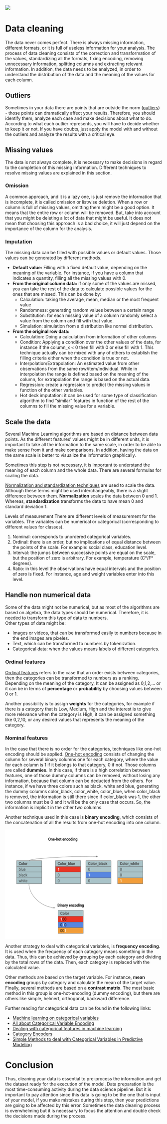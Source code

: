 ![](https://images.unsplash.com/photo-1527515637462-cff94eecc1ac?ixlib=rb-1.2.1&ixid=eyJhcHBfaWQiOjEyMDd9&auto=format&fit=crop&w=1267&q=80)

# Data cleaning

The data never comes perfect. There is always missing information, different formats, or it is full of useless information for your analysis. The process of data cleaning consists of the correction and transformation of the values, standardizing all the formats, fixing encoding, removing unnecessary information, splitting columns and extracting relevant information. In addition, the data needs to be analyzed, in order to understand the distribution of the data and the meaning of the values for each column. 

## Outliers 

Sometimes in your data there are points that are outside the norm ([outliers](https://towardsdatascience.com/a-brief-overview-of-outlier-detection-techniques-1e0b2c19e561)) - those points can dramatically affect your results. Therefore, you should identify them, analyze each case and make decisions about what to do. According to what each outlier represents, you will have to decide whether to keep it or not. If you have doubts, just apply the model with and without the outliers and analyze the results with a critical eye. 

## Missing values
The data is not always complete, it is necessary to make decisions in regard to the completion of this missing information. Different techniques to resolve missing values are explained in this section. 

### Omission
A common approach, and it is a lazy one, is just remove the information that is incomplete, it is called omission or listwise deletion. When a row or column is full of missing values, omitting them might be a good option. It means that the entire row or column will be removed. But, take into account that you might be deleting a lot of data that might be useful. It does not mean that choosing this approach is a bad choice, it will just depend on the importance of the column for the analysis.

### Imputation
The missing data can be filled with possible values or default values. Those values can be generated by different methods. 

- **Default value:** Filling with a fixed default value, depending on the meaning of the variable. For instance, if you have a column that indicates a quantity, filling all the missing values with 0. 
- **From the original column data:** if only some of the values are missed, you can take the rest of the data to calculate possible values for the ones that are missed. This can be done by:
	- Calculation: taking the average, mean, median or the most frequent value
	- Randomness: generating random values between a certain range
	- Substitution: for each missing value of a column randomly select a value from the column and fill with that value.
	- Simulation:  simulation from a distribution like normal distribution. 
- **From the original row data:**
	- Calculation: Doing a calculation from information of other columns
	- Condition: Applying a condition over the other values of the data, for instance if the column_x < 0 then fill with 0 or else fill with 1. This technique actually can be mixed with any of others to establish the filling criteria either when the condition is true or not. 
	- Interpolation/Extrapolation: An estimated value from other observations from the same row/item/individual. While in interpolation the range is defined based on the meaning of the column, for extrapolation the range is based on the actual data.
	- Regression: create a regression to predict the missing values in function of the other variables.  
	- Hot deck imputation: it can be used for some type of classification algorithm to find “similar” features in function of the rest of the columns to fill the missing value for a variable.

## Scale the data
Several Machine Learning algorithms are based on distance between data points. As the different features’ values might be in different units, it is important to take all the information to the same scale, in order to be able to make sense from it and make comparisons. In addition, having the data on the same scale is better to visualize the information graphically. 

Sometimes this step is not necessary, it is important to understand the meaning of each column and the whole data. There are several formulas for scaling the data.
 
[Normalization and standardization techniques](https://towardsdatascience.com/normalization-vs-standardization-quantitative-analysis-a91e8a79cebf) are used to scale the data. Although these terms might be used interchangeably, there is a slight difference between them. **Normalization** scales the data between 0 and 1. Whereas, **standardization** transforms the data to have mean 0 and standard deviation 1. 

Levels of measurement
There are different levels of measurement for the variables. The variables can be numerical or categorical (corresponding to different values for classes).   

1. Nominal: corresponds to unordered categorical variables.  
2. Ordinal: there is an order, but no implications of equal distance between the points of the scale. For example: social class, education level.    
3. Interval: the jumps between successive points are equal on the scale, but the position of zero is arbitrary. For example, temperature (C°/F° degrees).   
4. Ratio: in this level the observations have equal intervals and the position of zero is fixed. For instance, age and weight variables enter into this level.   

## Handle non numerical data 
Some of the data might not be numerical, but as most of the algorithms are based on algebra, the data types should be numerical. Therefore, it is needed to transform this type of data to numbers.  
Other types of data might be:     

- Images or videos, that can be transformed easily to numbers because in the end images are pixeles.      
- Text, which can be transformed to numbers by tokenization.     
- Categorical data: when the values means labels of different categories.   


### Ordinal features

[Ordinal features](https://towardsdatascience.com/understanding-feature-engineering-part-2-categorical-data-f54324193e63) refers to the case that an order exists between categories, then the categories can be transformed to numbers as a ranking. Depending on the meaning of the category, It can be assigned as 0,1,2,... or it can be in terms of **percentage** or **probability** by choosing values between 0 or 1. 

Another possibility is to assign **weights** for the categories, for example if there is a category that is Low, Medium, High and the interest is to give more relevance when the category is High, it can be assigned something like 0,2,10, or any desired values that represents the meaning of the category. 

### Nominal features
In the case that there is no order for the categories, techniques like one-hot encoding should be applied. [One-hot encoding](https://towardsdatascience.com/understanding-feature-engineering-part-2-categorical-data-f54324193e63) consists of changing the column for several binary columns one for each category, where the value for each column is 1 if it belongs to that category, 0 if not. Those columns are called **dummies**. In this case, if there is a high correlation between features, one of those dummy columns can be removed, without losing any information, because that column can be deducted from the others. For instance, if we have three colors such as black, white and blue, generating the dummy columns color_black, color_white, color_blue, when color_black is removed, the information is still there since if color_black was 1, the other two columns must be 0 and it will be the only case that occurs. So, the information is implicit in the other two columns. 


Another technique used in this case is **binary encoding**, which consists of the concatenation of all the results from one-hot encoding into one column.

<img src="images/one_hot.jpg"
     alt="One Hot Encoding"
     width="550" height="350"
     align="middle"/>
     
Another strategy to deal with categorical variables, is **frequency encoding**. It is used when the frequency of each category means something in the data. Thus, this can be achieved by grouping by each category and dividing by the total rows of the data. Then, each category is replaced with the calculated value. 

Other methods are based on the target variable. For instance, **mean encoding** groups by category and calculate the mean of the target value. 
Finally, several methods are based on a **contrast matrix**. The most basic method in this group is one-hot-encoding (dummy encoding), but there are others like simple, helmert, orthogonal, backward difference. 


Further reading for categorical data can be found in the following links: 
    
- [Machine learning on categorical variables](https://towardsdatascience.com/machine-learning-on-categorical-variables-3b76ffe4a7cb)     
- [All about Categorical Variable Encoding](https://towardsdatascience.com/all-about-categorical-variable-encoding-305f3361fd02)   
- [Dealing with categorical features in machine learning](https://medium.com/hugo-ferreiras-blog/dealing-with-categorical-features-in-machine-learning-1bb70f07262d)    
- [Category Encoders](http://contrib.scikit-learn.org/categorical-encoding/)     
- [Simple Methods to deal with Categorical Variables in Predictive Modeling](https://www.analyticsvidhya.com/blog/2015/11/easy-methods-deal-categorical-variables-predictive-modeling/)   

# Conclusion
Thus, cleaning your data is essential to pre-process the information and get the dataset ready for the execution of the model. Data preparation is the most time-consuming activity during the data science pipeline. But it is important to pay attention since this data is going to be the one that is input of your model, if you make mistakes during this step, then your predictions are going to be affected by this error. Sometimes the data cleaning process is overwhelming but it is necessary to focus the attention and double check the decisions made during the process.  



